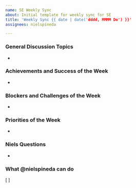 ```yaml
---
name: SE Weekly Sync
about: Initial template for weekly sync for SE
title: 'Weekly Sync {{ date | date('dddd, MMMM Do') }}'
assignees: nielspineda

---
```


### General Discussion Topics
-

### Achievements and Success of the Week
- 

### Blockers and Challenges of the Week
-

### Priorities of the Week
-

### Niels Questions
-

### What @nielspineda can do
[ ]
